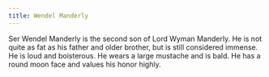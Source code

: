 ```yaml
---
title: Wendel Manderly
---
```


Ser Wendel Manderly is the second son of Lord Wyman Manderly. He is not quite as fat as his father and older brother, but is still considered immense. He is loud and boisterous. He wears a large mustache and is bald. He has a round moon face and values his honor highly. 


